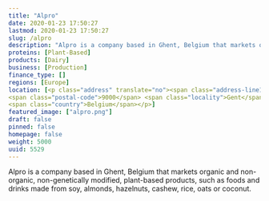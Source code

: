 ```yaml
---
title: "Alpro"
date: 2020-01-23 17:50:27
lastmod: 2020-01-23 17:50:27
slug: /alpro
description: "Alpro is a company based in Ghent, Belgium that markets organic and non-organic, non-genetically modified, plant-based products, such as foods and drinks made from soy, almonds, hazelnuts, cashew, rice, oats or coconut."
proteins: [Plant-Based]
products: [Dairy]
business: [Production]
finance_type: []
regions: [Europe]
location: [<p class="address" translate="no"><span class="address-line1">Sint-Michielsstraat</span><br>
<span class="postal-code">9000</span> <span class="locality">Gent</span><br>
<span class="country">Belgium</span></p>]
featured_image: ["alpro.png"]
draft: false
pinned: false
homepage: false
weight: 5000
uuid: 5529
---
```

<p>Alpro is a company based in Ghent, Belgium that markets organic and non-organic, non-genetically modified, plant-based products, such as foods and drinks made from soy, almonds, hazelnuts, cashew, rice, oats or coconut.</p>
